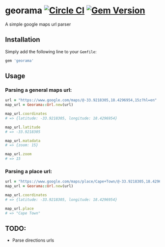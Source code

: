 # georama [![Circle CI](https://circleci.com/gh/glasnoster/georama/tree/master.svg?style=svg)](https://circleci.com/gh/glasnoster/georama/tree/master) [![Gem Version](https://badge.fury.io/rb/georama.svg)](https://badge.fury.io/rb/georama)


A simple google maps url parser

## Installation

Simply add the following line to your `Gemfile`:
```ruby
gem 'georama'
```

## Usage

### Parsing a general maps url:

```ruby
url = "https://www.google.com/maps/@-33.9218305,18.4296954,15z?hl=en"
map_url = Georama::Url.new(url)

map_url.coordinates
# => {latitude: -33.9218305, longitude: 18.4296954}

map_url.latitude
# => -33.9218305

map_url.matadata
# => {zoom: 15}

map_url.zoom
# => 15

```

### Parsing a place url:

```ruby
url = "https://www.google.com/maps/place/Cape+Town/@-33.9218305,18.4296954,15z/data=foobar"
map_url = Georama::Url.new(url)

map_url.coordinates
# => {latitude: -33.9218305, longitude: 18.4296954}

map_url.place
# => "Cape Town"

```

## TODO:

* Parse directions urls

